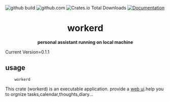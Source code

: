 
![github build](https://github.com/zhangjianshe/satway-build-info/actions/workflows/build.yml/badge.svg)
![github.com](https://img.shields.io/github/license/zhangjianshe/workerd)
![Crates.io Total Downloads](https://img.shields.io/crates/d/workerd)
[![Documentation](https://docs.rs/workerd/badge.svg)](https://docs.rs/crate/workerd/latest)


<div align="center">
  <h1>workerd</h1>
  <p>
    <strong>personal assistant running on local machine</strong>
  </p>
</div>

Current Version=0.1.1

## usage

```shell
    workerd
```

This crate (workerd) is an executable application. provide a [web ui](http://localhost:1234).help you to orgnize tasks,calendar,thoughts,diary...
